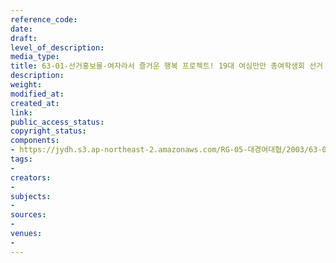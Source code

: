 ```yaml
---
reference_code: 
date: 
draft: 
level_of_description: 
media_type: 
title: 63-01-선거홍보물-여자라서 즐거운 행복 프로젝트! 19대 여심만만 총여학생회 선거 운동 본부
description: 
weight: 
modified_at: 
created_at: 
link: 
public_access_status: 
copyright_status: 
components:
- https://jydh.s3.ap-northeast-2.amazonaws.com/RG-05-대경여대협/2003/63-01-선거홍보물-여자라서+즐거운+행복+프로젝트!+19대+여심만만+총여학생회+선거+운동+본부.pdf
tags:
- 
creators:
- 
subjects:
- 
sources:
- 
venues:
- 
---
```

